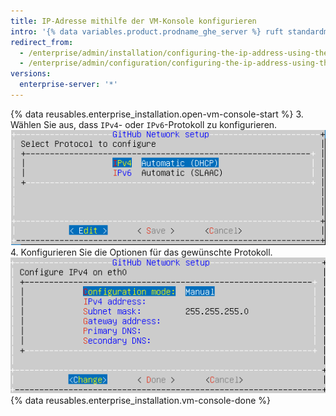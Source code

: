 ```yaml
---
title: IP-Adresse mithilfe der VM-Konsole konfigurieren
intro: '{% data variables.product.prodname_ghe_server %} ruft standardmäßig Netzwerkeinstellungen über das Dynamic Host Configuration Protocol (DHCP) ab. Wenn Ihre Plattform sie unterstützt oder falls DHCP nicht verfügbar ist, können Sie die Netzwerkeinstellungen auch mithilfe der VM-Konsole konfigurieren.'
redirect_from:
  - /enterprise/admin/installation/configuring-the-ip-address-using-the-virtual-machine-console
  - /enterprise/admin/configuration/configuring-the-ip-address-using-the-virtual-machine-console
versions:
  enterprise-server: '*'
---
```


{% data reusables.enterprise_installation.open-vm-console-start %}
3. Wählen Sie aus, dass `IPv4`- oder `IPv6`-Protokoll zu konfigurieren. ![Auswahloptionen für das IPv4- oder für das IPv6-Protokoll](/assets/images/enterprise/network-configuration/IPv4-or-IPv6-protocol.png)
4. Konfigurieren Sie die Optionen für das gewünschte Protokoll. ![Menü mit IP-Protokolloptionen](/assets/images/enterprise/network-configuration/network-settings-selection.png)
{% data reusables.enterprise_installation.vm-console-done %}
